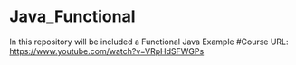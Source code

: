 # Java_Functional
In this repository will be included a Functional Java Example
#Course URL:
https://www.youtube.com/watch?v=VRpHdSFWGPs

